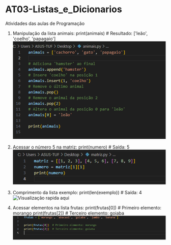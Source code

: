 # AT03-Listas_e_Dicionarios
Atividades das aulas de Programação

1) Manipulação da lista animais:
print(animais)  # Resultado: ['leão', 'coelho', 'papagaio']
![Visualização rapida aqui](animais.png)






3) Acessar o número 5 na matriz:
print(numero)  # Saída: 5
![Visualização rapida aqui](matriz.png)







4) Comprimento da lista exemplo:
print(len(exemplo))  # Saída: 4
![Visualização rapida aqui](exemplo.png)







6) Acessar elementos na lista frutas:
print(frutas[0])  # Primeiro elemento: morango
print(frutas[2])  # Terceiro elemento: goiaba
![Visualização rapida aqui](frutas.png)

